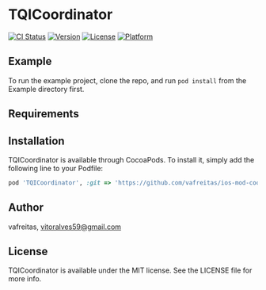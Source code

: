 # TQICoordinator

[![CI Status](https://img.shields.io/travis/tqi-valves/TQICoordinator.svg?style=flat)](https://travis-ci.org/tqi-valves/TQICoordinator)
[![Version](https://img.shields.io/cocoapods/v/TQICoordinator.svg?style=flat)](https://cocoapods.org/pods/TQICoordinator)
[![License](https://img.shields.io/cocoapods/l/TQICoordinator.svg?style=flat)](https://cocoapods.org/pods/TQICoordinator)
[![Platform](https://img.shields.io/cocoapods/p/TQICoordinator.svg?style=flat)](https://cocoapods.org/pods/TQICoordinator)

## Example

To run the example project, clone the repo, and run `pod install` from the Example directory first.

## Requirements

## Installation

TQICoordinator is available through CocoaPods. To install
it, simply add the following line to your Podfile:

```ruby
pod 'TQICoordinator', :git => 'https://github.com/vafreitas/ios-mod-coordinator.git'
```

## Author

vafreitas, vitoralves59@gmail.com

## License

TQICoordinator is available under the MIT license. See the LICENSE file for more info.
